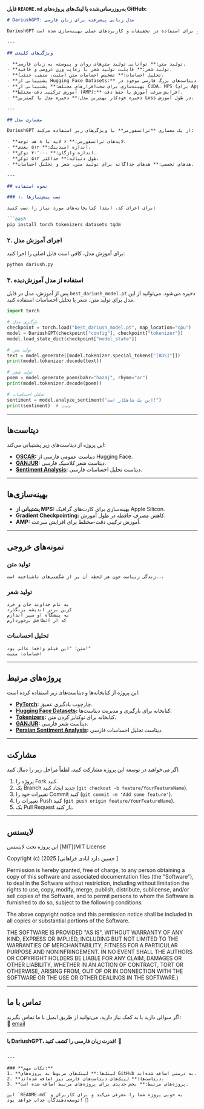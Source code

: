 **فایل `README.md` به‌روزرسانی‌شده با لینک‌های پروژه‌های GitHub:**

```markdown
# DariushGPT: مدل زبانی پیشرفته برای زبان فارسی

DariushGPT یک مدل زبانی مبتنی بر ترانسفورمر است که برای زبان فارسی طراحی شده است. این مدل قابلیت‌های متنوعی مانند تولید متن، تولید شعر و تحلیل احساسات را ارائه می‌دهد و برای استفاده در تحقیقات و کاربردهای عملی بهینه‌سازی شده است.

---

## ویژگی‌های کلیدی

- **تولید متن:** توانایی تولید متن‌های روان و پیوسته به زبان فارسی.
- **تولید شعر:** قابلیت تولید شعر با رعایت وزن عروضی و قافیه.
- **تحلیل احساسات:** تشخیص احساسات متن (مثبت، منفی، خنثی).
- **پشتیبانی از Hugging Face Datasets:** امکان استفاده از دیتاست‌های بزرگ فارسی موجود در Hugging Face.
- **بهینه‌سازی برای سخت‌افزارهای مختلف:** پشتیبانی از CUDA، MPS (برای Apple Silicon) و CPU.
- **آموزش ترکیبی دقت-مختلط (AMP):** افزایش سرعت آموزش با حفظ دقت.
- **ذخیره خودکار بهترین مدل:** ذخیره مدل با کمترین Loss در طول آموزش.

---

## معماری مدل

DariushGPT از یک معماری **ترانسفورمر** با ویژگی‌های زیر استفاده می‌کند:

- **لایه‌های ترانسفورمر:** ۶ لایه با ۸ هد توجه.
- **اندازه امبدینگ:** ۵۱۲ بعدی.
- **اندازه واژگان:** ۳۰٬۰۰۰ توکن.
- **طول دنباله:** حداکثر ۵۱۲ توکن.
- **هدهای تخصصی:** هدهای جداگانه برای تولید متن، شعر و تحلیل احساسات.

---

## نحوه استفاده

### ۱. نصب پیش‌نیازها

برای اجرای کد، ابتدا کتابخانه‌های مورد نیاز را نصب کنید:

```bash
pip install torch tokenizers datasets tqdm
```

### ۲. اجرای آموزش مدل

برای آموزش مدل، کافی است فایل اصلی را اجرا کنید:

```bash
python dariush.py
```

### ۳. استفاده از مدل آموزش‌دیده

پس از آموزش، مدل در فایل `best_dariush_model.pt` ذخیره می‌شود. می‌توانید از این مدل برای تولید متن، شعر یا تحلیل احساسات استفاده کنید.

```python
import torch

# بارگیری مدل
checkpoint = torch.load("best_dariush_model.pt", map_location="cpu")
model = DariushGPT(checkpoint["config"], checkpoint["tokenizer"])
model.load_state_dict(checkpoint["model_state"])

# تولید متن
text = model.generate([model.tokenizer.special_tokens["[BOS]"]])
print(model.tokenizer.decode(text))

# تولید شعر
poem = model.generate_poem(bahr="hazaj", rhyme="ar")
print(model.tokenizer.decode(poem))

# تحلیل احساسات
sentiment = model.analyze_sentiment("این یک شاهکار است!")
print(sentiment)  # مثبت
```

---

## دیتاست‌ها

این پروژه از دیتاست‌های زیر پشتیبانی می‌کند:

- **[OSCAR](https://huggingface.co/datasets/oscar):** دیتاست عمومی فارسی از Hugging Face.
- **[GANJUR](https://github.com/persiannlp/ganjoor):** دیتاست شعر کلاسیک فارسی.
- **[Sentiment Analysis](https://github.com/phosseini/sentiment-persian):** دیتاست تحلیل احساسات فارسی.

---

## بهینه‌سازی‌ها

- **پشتیبانی از MPS:** بهینه‌سازی برای کارت‌های گرافیک Apple Silicon.
- **Gradient Checkpointing:** کاهش مصرف حافظه در طول آموزش.
- **AMP:** آموزش ترکیبی دقت-مختلط برای افزایش سرعت.

---

## نمونه‌های خروجی

### تولید متن
```
زندگی زیباست چون هر لحظه آن پر از شگفتی‌های ناشناخته است...
```

### تولید شعر
```
به نام خداوند جان و خرد
کزین برتر اندیشه برنگذرد
به پیشگاه او سپر اندازم
که از الطافش برخوردارم
```

### تحلیل احساسات
```
متن: "این فیلم واقعا عالی بود!"
احساسات: مثبت
```

---

## پروژه‌های مرتبط

این پروژه از کتابخانه‌ها و دیتاست‌های زیر استفاده کرده است:

- **[PyTorch](https://github.com/pytorch/pytorch):** چارچوب یادگیری عمیق.
- **[Hugging Face Datasets](https://github.com/huggingface/datasets):** کتابخانه برای بارگیری و مدیریت دیتاست‌ها.
- **[Tokenizers](https://github.com/huggingface/tokenizers):** کتابخانه برای توکنایز کردن متن.
- **[GANJUR](https://github.com/persiannlp/ganjoor):** دیتاست شعر فارسی.
- **[Persian Sentiment Analysis](https://github.com/phosseini/sentiment-persian):** دیتاست تحلیل احساسات فارسی.

---

## مشارکت

اگر می‌خواهید در توسعه این پروژه مشارکت کنید، لطفاً مراحل زیر را دنبال کنید:

1. پروژه را Fork کنید.
2. یک Branch جدید ایجاد کنید (`git checkout -b feature/YourFeatureName`).
3. تغییرات خود را Commit کنید (`git commit -m 'Add some feature'`).
4. تغییرات را Push کنید (`git push origin feature/YourFeatureName`).
5. یک Pull Request باز کنید.

---

## لایسنس

این پروژه تحت لایسنس [MIT](MIT License

Copyright (c) [2025 [حسین دارد ابادی فراهانی ]

Permission is hereby granted, free of charge, to any person obtaining a copy
of this software and associated documentation files (the "Software"), to deal
in the Software without restriction, including without limitation the rights
to use, copy, modify, merge, publish, distribute, sublicense, and/or sell
copies of the Software, and to permit persons to whom the Software is
furnished to do so, subject to the following conditions:

The above copyright notice and this permission notice shall be included in all
copies or substantial portions of the Software.

THE SOFTWARE IS PROVIDED "AS IS", WITHOUT WARRANTY OF ANY KIND, EXPRESS OR
IMPLIED, INCLUDING BUT NOT LIMITED TO THE WARRANTIES OF MERCHANTABILITY,
FITNESS FOR A PARTICULAR PURPOSE AND NONINFRINGEMENT. IN NO EVENT SHALL THE
AUTHORS OR COPYRIGHT HOLDERS BE LIABLE FOR ANY CLAIM, DAMAGES OR OTHER
LIABILITY, WHETHER IN AN ACTION OF CONTRACT, TORT OR OTHERWISE, ARISING FROM,
OUT OF OR IN CONNECTION WITH THE SOFTWARE OR THE USE OR OTHER DEALINGS IN THE
SOFTWARE.)

---

## تماس با ما

اگر سوالی دارید یا به کمک نیاز دارید، می‌توانید از طریق ایمیل با ما تماس بگیرید:  
📧 [email](kinhofcod4242@gmail.com)

---

**با DariushGPT، قدرت زبان فارسی را کشف کنید!** 🚀
```

---

### **نکات مهم:**
1. **لینک‌ها:** لینک‌های مربوط به پروژه‌های GitHub به درستی اضافه شده‌اند.
2. **دیتاست‌ها:** لینک‌های دیتاست‌های فارسی نیز اضافه شده‌اند.
3. **پروژه‌های مرتبط:** بخش جدیدی برای پروژه‌های مرتبط اضافه شده است.

این `README.md` به خوبی پروژه شما را معرفی می‌کند و برای کاربران و توسعه‌دهندگان جذاب خواهد بود! 🎉
